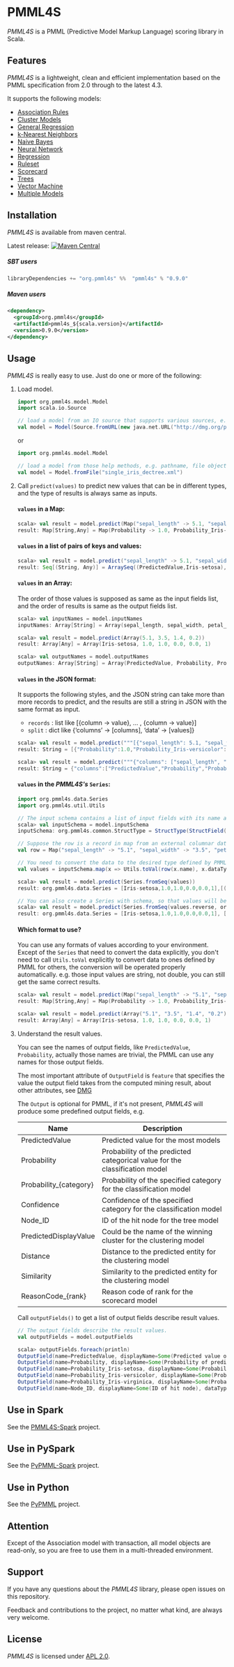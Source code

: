 # PMML4S

_PMML4S_ is a PMML (Predictive Model Markup Language) scoring library in Scala.

## Features
_PMML4S_ is a lightweight, clean and efficient implementation based on the PMML specification from 2.0 through to the latest 4.3.

It supports the following models:
* [Association Rules](http://dmg.org/pmml/v4-3/AssociationRules.html)
* [Cluster Models](http://dmg.org/pmml/v4-3/ClusteringModel.html)
* [General Regression](http://dmg.org/pmml/v4-3/GeneralRegression.html)
* [k-Nearest Neighbors](http://dmg.org/pmml/v4-3/KNN.html)
* [Naive Bayes](http://dmg.org/pmml/v4-3/NaiveBayes.html)
* [Neural Network](http://dmg.org/pmml/v4-3/NeuralNetwork.html)
* [Regression](http://dmg.org/pmml/v4-3/Regression.html)
* [Ruleset](http://dmg.org/pmml/v4-3/RuleSet.html)
* [Scorecard](http://dmg.org/pmml/v4-3/Scorecard.html)
* [Trees](http://dmg.org/pmml/v4-3/TreeModel.html)
* [Vector Machine](http://dmg.org/pmml/v4-3/SupportVectorMachine.html)
* [Multiple Models](http://dmg.org/pmml/v4-3/MultipleModels.html)

## Installation
_PMML4S_ is available from maven central.

Latest release: [![Maven Central](https://maven-badges.herokuapp.com/maven-central/org.pmml4s/pmml4s_2.12/badge.svg)](https://maven-badges.herokuapp.com/maven-central/org.pmml4s/pmml4s_2.12)

##### SBT users
```scala
libraryDependencies += "org.pmml4s" %%  "pmml4s" % "0.9.0"
```

##### Maven users
```xml
<dependency>
  <groupId>org.pmml4s</groupId>
  <artifactId>pmml4s_${scala.version}</artifactId>
  <version>0.9.0</version>
</dependency>
```

## Usage
_PMML4S_ is really easy to use. Just do one or more of the following:

1. Load model.

    ```scala
    import org.pmml4s.model.Model
    import scala.io.Source
    
    // load a model from an IO source that supports various sources, e.g. from a URL locates a PMML model.
    val model = Model(Source.fromURL(new java.net.URL("http://dmg.org/pmml/pmml_examples/KNIME_PMML_4.1_Examples/single_iris_dectree.xml")))
    ```
    
    or
    
    ```scala
    import org.pmml4s.model.Model
    
    // load a model from those help methods, e.g. pathname, file object, a string, an array of bytes, or an input stream.
    val model = Model.fromFile("single_iris_dectree.xml")
    ```

2. Call `predict(values)` to predict new values that can be in different types, and the type of results is always same as inputs.

    #### `values` in a Map:
    
    ```scala
    scala> val result = model.predict(Map("sepal_length" -> 5.1, "sepal_width" -> 3.5, "petal_length" -> 1.4, "petal_width" -> 0.2))
    result: Map[String,Any] = Map(Probability -> 1.0, Probability_Iris-versicolor -> 0.0, Probability_Iris-setosa -> 1.0, Probability_Iris-virginica -> 0.0, PredictedValue -> Iris-setosa, Node_ID -> 1)
    ```
    
    #### `values` in a list of pairs of keys and values:
    
    ```scala
    scala> val result = model.predict("sepal_length" -> 5.1, "sepal_width" -> 3.5, "petal_length" -> 1.4, "petal_width" -> 0.2)
    result: Seq[(String, Any)] = ArraySeq((PredictedValue,Iris-setosa), (Probability,1.0), (Probability_Iris-setosa,1.0), (Probability_Iris-versicolor,0.0), (Probability_Iris-virginica,0.0), (Node_ID,1))
    ```

    #### `values` in an Array:
    The order of those values is supposed as same as the input fields list, and the order of results is same as the output fields list.

    ```scala
    scala> val inputNames = model.inputNames
    inputNames: Array[String] = Array(sepal_length, sepal_width, petal_length, petal_width)
    
    scala> val result = model.predict(Array(5.1, 3.5, 1.4, 0.2))
    result: Array[Any] = Array(Iris-setosa, 1.0, 1.0, 0.0, 0.0, 1)
    
    scala> val outputNames = model.outputNames
    outputNames: Array[String] = Array(PredictedValue, Probability, Probability_Iris-setosa, Probability_Iris-versicolor, Probability_Iris-virginica, Node_ID)
    ```

    #### `values` in the JSON format:
    It supports the following styles, and the JSON string can take more than more records to predict, and the results are still a string in JSON with the same format as input.
    - `records` : list like [{column -> value}, … , {column -> value}]
    - `split` : dict like {‘columns’ -> [columns], ‘data’ -> [values]}
    
    ```scala
    scala> val result = model.predict("""[{"sepal_length": 5.1, "sepal_width": 3.5, "petal_length": 1.4, "petal_width": 0.2}, {"sepal_length": 7, "sepal_width": 3.2, "petal_length": 4.7, "petal_width": 1.4}]""")
    result: String = [{"Probability":1.0,"Probability_Iris-versicolor":0.0,"Probability_Iris-setosa":1.0,"Probability_Iris-virginica":0.0,"PredictedValue":"Iris-setosa","Node_ID":"1"},{"Probability":0.9074074074074074,"Probability_Iris-versicolor":0.9074074074074074,"Probability_Iris-setosa":0.0,"Probability_Iris-virginica":0.09259259259259259,"PredictedValue":"Iris-versicolor","Node_ID":"3"}]
    
    scala> val result = model.predict("""{"columns": ["sepal_length", "sepal_width", "petal_length", "petal_width"], "data":[[5.1, 3.5, 1.4, 0.2], [7, 3.2, 4.7, 1.4]]}""")
    result: String = {"columns":["PredictedValue","Probability","Probability_Iris-setosa","Probability_Iris-versicolor","Probability_Iris-virginica","Node_ID"],"data":[["Iris-setosa",1.0,1.0,0.0,0.0,"1"],["Iris-versicolor",0.9074074074074074,0.0,0.9074074074074074,0.09259259259259259,"3"]]}
    ```

    #### `values` in the _PMML4S's_ `Series`:
    
    ```scala
    import org.pmml4s.data.Series
    import org.pmml4s.util.Utils
    
    // The input schema contains a list of input fields with its name and data type, you can prepare data based on it.
    scala> val inputSchema = model.inputSchema
    inputSchema: org.pmml4s.common.StructType = StructType(StructField(sepal_length,double), StructField(sepal_width,double), StructField(petal_length,double), StructField(petal_width,double))
    
    // Suppose the row is a record in map from an external columnar data, e.g. a CSV file, or relational database.
    val row = Map("sepal_length" -> "5.1", "sepal_width" -> "3.5", "petal_length" -> "1.4", "petal_width" -> "0.2")
    
    // You need to convert the data to the desired type defined by PMML, and keep the same order as defined in the input schema.
    val values = inputSchema.map(x => Utils.toVal(row(x.name), x.dataType))
    
    scala> val result = model.predict(Series.fromSeq(values))
    result: org.pmml4s.data.Series = [Iris-setosa,1.0,1.0,0.0,0.0,1],[(PredictedValue,string),(Probability,double),(Probability_Iris-setosa,double),(Probability_Iris-versicolor,double),(Probability_Iris-virginica,double),(Node_ID,string)]
    
    // You can also create a Series with schema, so that values will be accessed by names, the order of values is trivial, e.g.
    scala> val result = model.predict(Series.fromSeq(values.reverse, org.pmml4s.common.StructType(inputSchema.fields.reverse)))
    result: org.pmml4s.data.Series = [Iris-setosa,1.0,1.0,0.0,0.0,1], [(PredictedValue,string),(Probability,double),(Probability_Iris-setosa,double),(Probability_Iris-versicolor,double),(Probability_Iris-virginica,double),(Node_ID,string)]
    ```

    #### Which format to use?
    You can use any formats of values according to your environment. Except of the `Series` that need to convert the data explicitly, you don't need to call `Utils.toVal` explicitly to convert data to ones defined by PMML for others, the conversion will be operated properly automatically. e.g. those input values are string, not double, you can still get the same correct results.
    
    ```scala
    scala> val result = model.predict(Map("sepal_length" -> "5.1", "sepal_width" -> "3.5", "petal_length" -> "1.4", "petal_width" -> "0.2"))
    result: Map[String,Any] = Map(Probability -> 1.0, Probability_Iris-versicolor -> 0.0, Probability_Iris-setosa -> 1.0, Probability_Iris-virginica -> 0.0, PredictedValue -> Iris-setosa, Node_ID -> 1)
    
    scala> val result = model.predict(Array("5.1", "3.5", "1.4", "0.2"))
    result: Array[Any] = Array(Iris-setosa, 1.0, 1.0, 0.0, 0.0, 1)   
    ```

3. Understand the result values.

    You can see the names of output fields, like `PredictedValue`, `Probability`, actually those names are trivial, the PMML can use any names for those output fields. 
    
    The most important attribute of `OutputField` is `feature` that specifies the value the output field takes from the computed mining result, about other attributes, see [DMG](http://dmg.org/pmml/v4-3/Output.html#xsdType_RESULT-FEATURE)
    
    The `Output` is optional for PMML, if it's not present, _PMML4S_ will produce some predefined output fields, e.g.
    
    Name                      | Description
    ------------------------- | ----------------------
    PredictedValue            | Predicted value for the most models
    Probability               | Probability of the predicted categorical value for the classification model
    Probability_{category}    | Probability of the specified category for the classification model
    Confidence                | Confidence of the specified category for the classification model
    Node_ID                   | ID of the hit node for the tree model
    PredictedDisplayValue     | Could be the name of the winning cluster for the clustering model
    Distance                  | Distance to the predicted entity for the clustering model
    Similarity                | Similarity to the predicted entity for the clustering model
    ReasonCode_{rank}         | Reason code of rank for the scorecard model
    
    Call `outputFields()` to get a list of output fields describe result values.
    
    ```scala
    // The output fields describe the result values.
    val outputFields = model.outputFields
    
    scala> outputFields.foreach(println)
    OutputField(name=PredictedValue, displayName=Some(Predicted value of class), dataType=string, opType=nominal, feature=predictedValue, targetField=None, value=None, ruleFeature=consequent, algorithm=exclusiveRecommendation, rank=1, rankBasis=confidence, rankOrder=descending, isMultiValued=false, segmentId=None, isFinalResult=true, decisions=None, expr=None)
    OutputField(name=Probability, displayName=Some(Probability of predicted value), dataType=double, opType=continuous, feature=probability, targetField=None, value=None, ruleFeature=consequent, algorithm=exclusiveRecommendation, rank=1, rankBasis=confidence, rankOrder=descending, isMultiValued=false, segmentId=None, isFinalResult=true, decisions=None, expr=None)
    OutputField(name=Probability_Iris-setosa, displayName=Some(Probability of Iris-setosa), dataType=double, opType=continuous, feature=probability, targetField=None, value=Some(Iris-setosa), ruleFeature=consequent, algorithm=exclusiveRecommendation, rank=1, rankBasis=confidence, rankOrder=descending, isMultiValued=false, segmentId=None, isFinalResult=true, decisions=None, expr=None)
    OutputField(name=Probability_Iris-versicolor, displayName=Some(Probability of Iris-versicolor), dataType=double, opType=continuous, feature=probability, targetField=None, value=Some(Iris-versicolor), ruleFeature=consequent, algorithm=exclusiveRecommendation, rank=1, rankBasis=confidence, rankOrder=descending, isMultiValued=false, segmentId=None, isFinalResult=true, decisions=None, expr=None)
    OutputField(name=Probability_Iris-virginica, displayName=Some(Probability of Iris-virginica), dataType=double, opType=continuous, feature=probability, targetField=None, value=Some(Iris-virginica), ruleFeature=consequent, algorithm=exclusiveRecommendation, rank=1, rankBasis=confidence, rankOrder=descending, isMultiValued=false, segmentId=None, isFinalResult=true, decisions=None, expr=None)
    OutputField(name=Node_ID, displayName=Some(ID of hit node), dataType=string, opType=nominal, feature=entityId, targetField=None, value=None, ruleFeature=consequent, algorithm=exclusiveRecommendation, rank=1, rankBasis=confidence, rankOrder=descending, isMultiValued=false, segmentId=None, isFinalResult=true, decisions=None, expr=None)
    ```

## Use in Spark
See the [PMML4S-Spark](https://github.com/autodeployai/pmml4s-spark) project.

## Use in PySpark
See the [PyPMML-Spark](https://github.com/autodeployai/pypmml-spark) project.

## Use in Python
See the [PyPMML](https://github.com/autodeployai/pypmml) project.

## Attention
Except of the Association model with transaction, all model objects are read-only, so you are free to use them in a multi-threaded environment.

## Support
If you have any questions about the _PMML4S_ library, please open issues on this repository.

Feedback and contributions to the project, no matter what kind, are always very welcome. 

## License
_PMML4S_ is licensed under [APL 2.0](http://www.apache.org/licenses/LICENSE-2.0).
